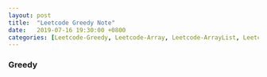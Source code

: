 ```yaml
---
layout: post
title:  "Leetcode Greedy Note"
date:   2019-07-16 19:30:00 +0800
categories: [Leetcode-Greedy, Leetcode-Array, Leetcode-ArrayList, Leetcode-LinkedList, Algorithm]
---
```

### Greedy
